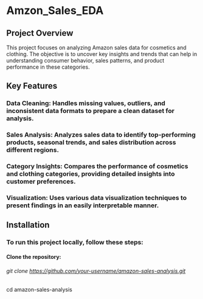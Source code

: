 # Amzon_Sales_EDA

## Project Overview
This project focuses on analyzing Amazon sales data for cosmetics and clothing. The objective is to uncover key insights and trends that can help in understanding consumer behavior, sales patterns, and product performance in these categories.

## Key Features
### Data Cleaning: Handles missing values, outliers, and inconsistent data formats to prepare a clean dataset for analysis.
### Sales Analysis: Analyzes sales data to identify top-performing products, seasonal trends, and sales distribution across different regions.
### Category Insights: Compares the performance of cosmetics and clothing categories, providing detailed insights into customer preferences.
### Visualization: Uses various data visualization techniques to present findings in an easily interpretable manner.

## Installation
### To run this project locally, follow these steps:

#### Clone the repository:
###### git clone https://github.com/your-username/amazon-sales-analysis.git
cd amazon-sales-analysis
